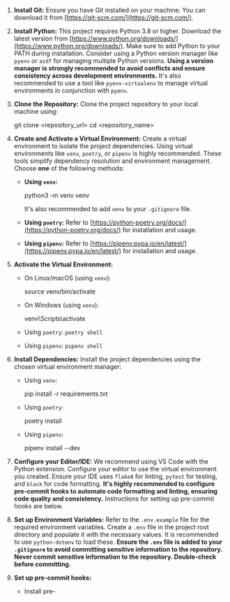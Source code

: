 1. **Install Git:** Ensure you have Git installed on your machine. You can download it from [https://git-scm.com/](https://git-scm.com/).

2. **Install Python:** This project requires Python 3.8 or higher. Download the latest version from [https://www.python.org/downloads/](https://www.python.org/downloads/). Make sure to add Python to your PATH during installation. Consider using a Python version manager like `pyenv` or `asdf` for managing multiple Python versions. **Using a version manager is strongly recommended to avoid conflicts and ensure consistency across development environments.** It's also recommended to use a tool like `pyenv-virtualenv` to manage virtual environments in conjunction with `pyenv`.

3. **Clone the Repository:** Clone the project repository to your local machine using:

   
   git clone <repository_url>
   cd <repository_name>
   

4. **Create and Activate a Virtual Environment:** Create a virtual environment to isolate the project dependencies. Using virtual environments like `venv`, `poetry`, or `pipenv` is highly recommended. These tools simplify dependency resolution and environment management. Choose **one** of the following methods:

   * **Using `venv`:**

     
     python3 -m venv venv
     

     It's also recommended to add `venv` to your `.gitignore` file.

   * **Using `poetry`:** Refer to [https://python-poetry.org/docs/](https://python-poetry.org/docs/) for installation and usage.
   * **Using `pipenv`:** Refer to [https://pipenv.pypa.io/en/latest/](https://pipenv.pypa.io/en/latest/) for installation and usage.

5. **Activate the Virtual Environment:**

   * On Linux/macOS (using `venv`):

     
     source venv/bin/activate
     

   * On Windows (using `venv`):

     
     venv\Scripts\activate
     

   * Using `poetry`: `poetry shell`
   * Using `pipenv`: `pipenv shell`

6. **Install Dependencies:** Install the project dependencies using the chosen virtual environment manager:

   * Using `venv`:

     
     pip install -r requirements.txt
     

   * Using `poetry`:

     
     poetry install
     

   * Using `pipenv`:

     
     pipenv install --dev
     

7. **Configure your Editor/IDE:** We recommend using VS Code with the Python extension. Configure your editor to use the virtual environment you created. Ensure your IDE uses `flake8` for linting, `pytest` for testing, and `black` for code formatting. **It's highly recommended to configure pre-commit hooks to automate code formatting and linting, ensuring code quality and consistency.** Instructions for setting up pre-commit hooks are below.

8. **Set up Environment Variables:** Refer to the `.env.example` file for the required environment variables. Create a `.env` file in the project root directory and populate it with the necessary values. It is recommended to use `python-dotenv` to load these. **Ensure the `.env` file is added to your `.gitignore` to avoid committing sensitive information to the repository. Never commit sensitive information to the repository. Double-check before committing.**

9. **Set up pre-commit hooks:**

    * Install pre-